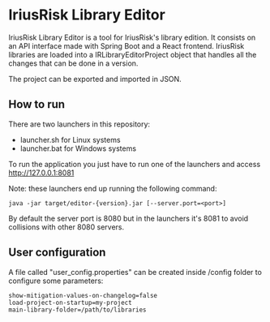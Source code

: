 # IriusRisk Library Editor

IriusRisk Library Editor is a tool for IriusRisk's library edition.
It consists on an API interface made with Spring Boot and a React frontend.
IriusRisk libraries are loaded into a IRLibraryEditorProject object that handles all the changes that can be done in a version.

The project can be exported and imported in JSON.

## How to run

There are two launchers in this repository:
- launcher.sh for Linux systems
- launcher.bat for Windows systems

To run the application you just have to run one of the launchers and access http://127.0.0.1:8081

Note: these launchers end up running the following command:
```
java -jar target/editor-{version}.jar [--server.port=<port>]
```
By default the server port is 8080 but in the launchers it's 8081 to avoid collisions with other 8080 servers.


## User configuration

A file called "user_config.properties" can be created inside /config folder to configure some parameters:
```
show-mitigation-values-on-changelog=false
load-project-on-startup=my-project
main-library-folder=/path/to/libraries
```